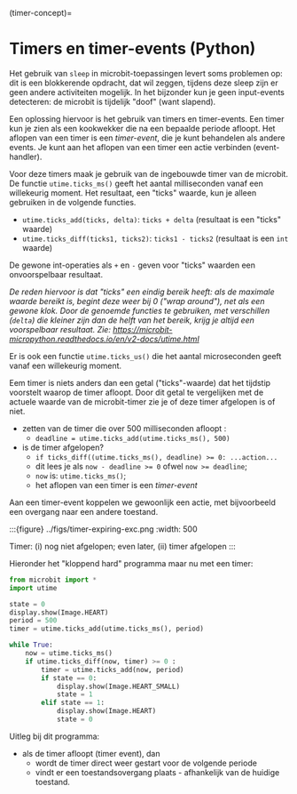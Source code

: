 (timer-concept)=
# Timers en timer-events (Python)

Het gebruik van `sleep` in microbit-toepassingen levert soms problemen op:
dit is een blokkerende opdracht, dat wil zeggen, tijdens deze sleep zijn er geen andere activiteiten mogelijk.
In het bijzonder kun je geen input-events detecteren: de microbit is tijdelijk "doof" (want slapend).

Een oplossing hiervoor is het gebruik van timers en timer-events.
Een timer kun je zien als een kookwekker die na een bepaalde periode afloopt.
Het aflopen van een timer is een *timer-event*, die je kunt behandelen als andere events.
Je kunt aan het aflopen van een timer een actie verbinden (event-handler).

Voor deze timers maak je gebruik van de ingebouwde timer van de microbit.
De functie `utime.ticks_ms()` geeft het aantal milliseconden vanaf een willekeurig moment.
Het resultaat, een "ticks" waarde, kun je alleen gebruiken in de volgende functies.

* `utime.ticks_add(ticks, delta)`: `ticks + delta` (resultaat is een "ticks" waarde)
* `utime.ticks_diff(ticks1, ticks2)`: `ticks1 - ticks2` (resultaat is een `int` waarde)

De gewone int-operaties als `+` en `-` geven voor "ticks" waarden een onvoorspelbaar resultaat.

*De reden hiervoor is dat "ticks" een eindig bereik heeft: als de maximale waarde bereikt is, begint deze weer bij 0 ("wrap around"), net als een gewone klok. Door de genoemde functies te gebruiken, met verschillen (`delta`) die kleiner zijn dan de helft van het bereik, krijg je altijd een voorspelbaar resultaat.
Zie: https://microbit-micropython.readthedocs.io/en/v2-docs/utime.html*

Er is ook een functie `utime.ticks_us()` die het aantal microseconden geeft vanaf een willekeurig moment.

Eem timer is niets anders dan een getal ("ticks"-waarde) dat het tijdstip voorstelt waarop de timer afloopt.
Door dit getal te vergelijken met de actuele waarde van de microbit-timer zie je of deze timer afgelopen is of niet.

* zetten van de timer die over 500 milliseconden afloopt : 
    * `deadline = utime.ticks_add(utime.ticks_ms(), 500)`
* is de timer afgelopen? 
    * `if ticks_diff((utime.ticks_ms(), deadline) >= 0: ...action...`
    * dit lees je als `now - deadline >= 0` ofwel `now >= deadline`;      
    * `now` is: `utime.ticks_ms()`;
    * het aflopen van een timer is een *timer-event*
    
Aan een timer-event koppelen we gewoonlijk een actie,
met bijvoorbeeld een overgang naar een andere toestand.

:::{figure} ../figs/timer-expiring-exc.png
:width: 500

Timer: (i) nog niet afgelopen; even later, (ii) timer afgelopen
:::

Hieronder het "kloppend hard" programma maar nu met een timer:

```Python
from microbit import *
import utime

state = 0
display.show(Image.HEART)
period = 500
timer = utime.ticks_add(utime.ticks_ms(), period)

while True:
    now = utime.ticks_ms()
    if utime.ticks_diff(now, timer) >= 0 :
        timer = utime.ticks_add(now, period)
        if state == 0:
            display.show(Image.HEART_SMALL)
            state = 1
        elif state == 1:
            display.show(Image.HEART)
            state = 0
```

Uitleg bij dit programma:

* als de timer afloopt (timer event), dan
    * wordt de timer direct weer gestart voor de volgende periode
    * vindt er een toestandsovergang plaats - afhankelijk van de huidige toestand.
